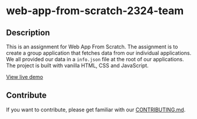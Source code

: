 # web-app-from-scratch-2324-team

## Description

This is an assignment for Web App From Scratch. The assignment is to create a group application that fetches data from our individual applications. We all provided our data in a `info.json` file at the root of our applications. The project is built with vanilla HTML, CSS and JavaScript.

[View live demo](https://mtdvlpr.github.io/web-app-from-scratch-2324-team/)

## Contribute

If you want to contribute, please get familiar with our [CONTRIBUTING.md](./CONTRIBUTING.md).

